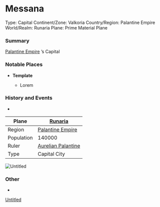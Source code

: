 # Messana

Type: Capital
Continent/Zone: Valkoria
Country/Region: Palantine Empire
World/Realm: Runaria
Plane: Prime Material Plane

### Summary

[Palantine Empire](Palantine%20Empire%20b5f0a5e7621b4b02862738a0582cfccd.md) ’s Capital

### Notable Places

- **Template**
    
    
    - Lorem

### History and Events

-

| Plane | [Runaria](Runaria%2013a9b9a7f3ee4868a3a851155c4ea24b.md)  |
| --- | --- |
| Region | [Palantine Empire](Palantine%20Empire%20b5f0a5e7621b4b02862738a0582cfccd.md)  |
| Population | 140000 |
| Ruler | [Aurelian Palantine](Aurelian%20Palantine%20bb1442d9f14f4de989c830bc3f0015b7.md)  |
| Type | Capital City |

![Untitled](Untitled%2015.png)

### Other

-

[Untitled](Untitled%20426783aaddac45bfb91df8d45a5b644a.csv)